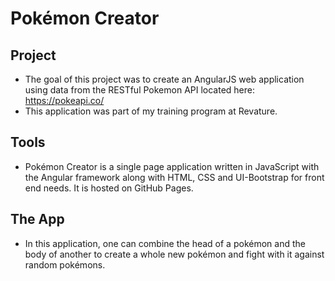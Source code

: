 # Pokémon Creator

## Project
* The goal of this project was to create an AngularJS web application using data from the RESTful Pokemon API located here: https://pokeapi.co/
* This application was part of my training program at Revature.

## Tools
* Pokémon Creator is a single page application written in JavaScript with the Angular framework along with HTML, CSS and UI-Bootstrap for front end needs. It is hosted on GitHub Pages. 

## The App
* In this application, one can combine the head of a pokémon and the body of another to create a whole new pokémon and fight with it against random pokémons.





